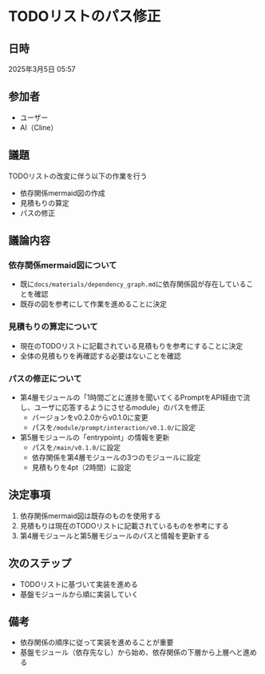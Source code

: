 # TODOリストのパス修正

## 日時
2025年3月5日 05:57

## 参加者
- ユーザー
- AI（Cline）

## 議題
TODOリストの改変に伴う以下の作業を行う
- 依存関係mermaid図の作成
- 見積もりの算定
- パスの修正

## 議論内容

### 依存関係mermaid図について
- 既に`docs/materials/dependency_graph.md`に依存関係図が存在していることを確認
- 既存の図を参考にして作業を進めることに決定

### 見積もりの算定について
- 現在のTODOリストに記載されている見積もりを参考にすることに決定
- 全体の見積もりを再確認する必要はないことを確認

### パスの修正について
- 第4層モジュールの「1時間ごとに進捗を聞いてくるPromptをAPI経由で流し、ユーザに応答するようにさせるmodule」のパスを修正
  - バージョンをv0.2.0からv0.1.0に変更
  - パスを`/module/prompt/interaction/v0.1.0/`に設定
- 第5層モジュールの「entrypoint」の情報を更新
  - パスを`/main/v0.1.0/`に設定
  - 依存関係を第4層モジュールの3つのモジュールに設定
  - 見積もりを4pt（2時間）に設定

## 決定事項
1. 依存関係mermaid図は既存のものを使用する
2. 見積もりは現在のTODOリストに記載されているものを参考にする
3. 第4層モジュールと第5層モジュールのパスと情報を更新する

## 次のステップ
- TODOリストに基づいて実装を進める
- 基盤モジュールから順に実装していく

## 備考
- 依存関係の順序に従って実装を進めることが重要
- 基盤モジュール（依存先なし）から始め、依存関係の下層から上層へと進める
